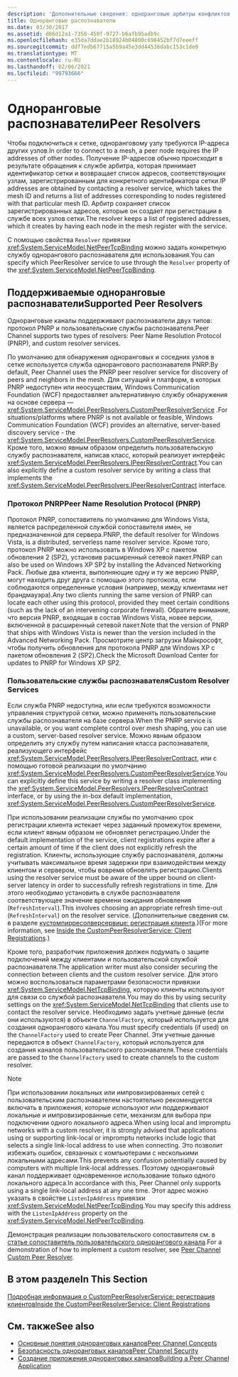 ```yaml
---
description: 'Дополнительные сведения: одноранговые арбитры конфликтов'
title: Одноранговые распознаватели
ms.date: 03/30/2017
ms.assetid: d86d12a1-7358-450f-9727-b6afb95adb9c
ms.openlocfilehash: e35da7ddae2b18924b04800c698452bf7d7eeeff
ms.sourcegitcommit: ddf7edb67715a5b9a45e3dd44536dabc153c1de0
ms.translationtype: MT
ms.contentlocale: ru-RU
ms.lasthandoff: 02/06/2021
ms.locfileid: "99793666"
---
```

# <a name="peer-resolvers"></a><span data-ttu-id="ab955-103">Одноранговые распознаватели</span><span class="sxs-lookup"><span data-stu-id="ab955-103">Peer Resolvers</span></span>

<span data-ttu-id="ab955-104">Чтобы подключиться к сетке, одноранговому узлу требуются IP-адреса других узлов.</span><span class="sxs-lookup"><span data-stu-id="ab955-104">In order to connect to a mesh, a peer node requires the IP addresses of other nodes.</span></span> <span data-ttu-id="ab955-105">Получение IP-адресов обычно происходит в результате обращения к службе арбитра, которая принимает идентификатор сетки и возвращает список адресов, соответствующих узлам, зарегистрированным для конкретного идентификатора сетки.</span><span class="sxs-lookup"><span data-stu-id="ab955-105">IP addresses are obtained by contacting a resolver service, which takes the mesh ID and returns a list of addresses corresponding to nodes registered with that particular mesh ID.</span></span> <span data-ttu-id="ab955-106">Арбитр сохраняет список зарегистрированных адресов, которые он создает при регистрации в службе всех узлов сетки.</span><span class="sxs-lookup"><span data-stu-id="ab955-106">The resolver keeps a list of registered addresses, which it creates by having each node in the mesh register with the service.</span></span>  
  
 <span data-ttu-id="ab955-107">С помощью свойства `Resolver` привязки <xref:System.ServiceModel.NetPeerTcpBinding> можно задать конкретную службу однорангового распознавателя для использования.</span><span class="sxs-lookup"><span data-stu-id="ab955-107">You can specify which PeerResolver service to use through the `Resolver` property of the <xref:System.ServiceModel.NetPeerTcpBinding>.</span></span>  
  
## <a name="supported-peer-resolvers"></a><span data-ttu-id="ab955-108">Поддерживаемые одноранговые распознаватели</span><span class="sxs-lookup"><span data-stu-id="ab955-108">Supported Peer Resolvers</span></span>  

 <span data-ttu-id="ab955-109">Одноранговые каналы поддерживают распознаватели двух типов: протокол PNRP и пользовательские службы распознавателя.</span><span class="sxs-lookup"><span data-stu-id="ab955-109">Peer Channel supports two types of resolvers: Peer Name Resolution Protocol (PNRP), and custom resolver services.</span></span>  
  
 <span data-ttu-id="ab955-110">По умолчанию для обнаружения одноранговых и соседних узлов в сетке используется служба однорангового распознавателя PNRP.</span><span class="sxs-lookup"><span data-stu-id="ab955-110">By default, Peer Channel uses the PNRP peer resolver service for discovery of peers and neighbors in the mesh.</span></span> <span data-ttu-id="ab955-111">Для ситуаций и платформ, в которых PNRP недоступен или неосуществим, Windows Communication Foundation (WCF) предоставляет альтернативную службу обнаружения на основе сервера — <xref:System.ServiceModel.PeerResolvers.CustomPeerResolverService> .</span><span class="sxs-lookup"><span data-stu-id="ab955-111">For situations/platforms where PNRP is not available or feasible, Windows Communication Foundation (WCF) provides an alternative, server-based discovery service - the <xref:System.ServiceModel.PeerResolvers.CustomPeerResolverService>.</span></span> <span data-ttu-id="ab955-112">Кроме того, можно явным образом определить пользовательскую службу распознавателя, написав класс, который реализует интерфейс <xref:System.ServiceModel.PeerResolvers.IPeerResolverContract>.</span><span class="sxs-lookup"><span data-stu-id="ab955-112">You can also explicitly define a custom resolver service by writing a class that implements the <xref:System.ServiceModel.PeerResolvers.IPeerResolverContract> interface.</span></span>  
  
### <a name="peer-name-resolution-protocol-pnrp"></a><span data-ttu-id="ab955-113">Протокол PNRP</span><span class="sxs-lookup"><span data-stu-id="ab955-113">Peer Name Resolution Protocol (PNRP)</span></span>  

 <span data-ttu-id="ab955-114">Протокол PNRP, сопоставитель по умолчанию для Windows Vista, является распределенной службой сопоставителя имен, не предназначенной для сервера.</span><span class="sxs-lookup"><span data-stu-id="ab955-114">PNRP, the default resolver for Windows Vista, is a distributed, serverless name resolver service.</span></span> <span data-ttu-id="ab955-115">Кроме того, протокол PNRP можно использовать в Windows XP с пакетом обновления 2 (SP2), установив расширенный сетевой пакет.</span><span class="sxs-lookup"><span data-stu-id="ab955-115">PNRP can also be used on Windows XP SP2 by installing the Advanced Networking Pack.</span></span> <span data-ttu-id="ab955-116">Любые два клиента, выполняющие одну и ту же версию PNRP, могут находить друг друга с помощью этого протокола, если соблюдаются определенные условия (например, между клиентами нет брандмауэра).</span><span class="sxs-lookup"><span data-stu-id="ab955-116">Any two clients running the same version of PNRP can locate each other using this protocol, provided they meet certain conditions (such as the lack of an intervening corporate firewall).</span></span> <span data-ttu-id="ab955-117">Обратите внимание, что версия PNRP, входящая в состав Windows Vista, новее версии, включенной в расширенный сетевой пакет.</span><span class="sxs-lookup"><span data-stu-id="ab955-117">Note that the version of PNRP that ships with Windows Vista is newer than the version included in the Advanced Networking Pack.</span></span> <span data-ttu-id="ab955-118">Просмотрите центр загрузки Майкрософт, чтобы получить обновления для протокола PNRP для Windows XP с пакетом обновления 2 (SP2).</span><span class="sxs-lookup"><span data-stu-id="ab955-118">Check the Microsoft Download Center for updates to PNRP for Windows XP SP2.</span></span>  
  
### <a name="custom-resolver-services"></a><span data-ttu-id="ab955-119">Пользовательские службы распознавателя</span><span class="sxs-lookup"><span data-stu-id="ab955-119">Custom Resolver Services</span></span>  

 <span data-ttu-id="ab955-120">Если служба PNRP недоступна, или если требуются возможности управления структурой сетки, можно применять пользовательские службы распознавателя на базе сервера.</span><span class="sxs-lookup"><span data-stu-id="ab955-120">When the PNRP service is unavailable, or you want complete control over mesh shaping, you can use a custom, server-based resolver service.</span></span> <span data-ttu-id="ab955-121">Можно явным образом определить эту службу путем написания класса распознавателя, реализующего интерфейс <xref:System.ServiceModel.PeerResolvers.IPeerResolverContract>, или с помощью готовой реализации по умолчанию <xref:System.ServiceModel.PeerResolvers.CustomPeerResolverService>.</span><span class="sxs-lookup"><span data-stu-id="ab955-121">You can explicitly define this service by writing a resolver class implementing the <xref:System.ServiceModel.PeerResolvers.IPeerResolverContract> interface, or by using the in-box default implementation, <xref:System.ServiceModel.PeerResolvers.CustomPeerResolverService>.</span></span>  
  
 <span data-ttu-id="ab955-122">При использовании реализации службы по умолчанию срок регистрации клиента истекает через заданный промежуток времени, если клиент явным образом не обновляет регистрацию.</span><span class="sxs-lookup"><span data-stu-id="ab955-122">Under the default implementation of the service, client registrations expire after a certain amount of time if the client does not explicitly refresh the registration.</span></span> <span data-ttu-id="ab955-123">Клиенты, использующие службу распознавателя, должны учитывать максимальное время задержки при взаимодействии между клиентом и сервером, чтобы вовремя обновлять регистрацию.</span><span class="sxs-lookup"><span data-stu-id="ab955-123">Clients using the resolver service must be aware of the upper bound on client-server latency in order to successfully refresh registrations in time.</span></span> <span data-ttu-id="ab955-124">Для этого необходимо установить в службе распознавателя соответствующее значение времени ожидания обновления (`RefreshInterval`).</span><span class="sxs-lookup"><span data-stu-id="ab955-124">This involves choosing an appropriate refresh time-out (`RefreshInterval`) on the resolver service.</span></span> <span data-ttu-id="ab955-125">(Дополнительные сведения см. в разделе [кустомпирресолверсервице: регистрация клиента](inside-the-custompeerresolverservice-client-registrations.md).)</span><span class="sxs-lookup"><span data-stu-id="ab955-125">(For more information, see [Inside the CustomPeerResolverService: Client Registrations](inside-the-custompeerresolverservice-client-registrations.md).)</span></span>  
  
 <span data-ttu-id="ab955-126">Кроме того, разработчик приложения должен подумать о защите подключений между клиентами и пользовательской службой распознавателя.</span><span class="sxs-lookup"><span data-stu-id="ab955-126">The application writer must also consider securing the connection between clients and the custom resolver service.</span></span> <span data-ttu-id="ab955-127">Для этого можно воспользоваться параметрами безопасности привязки <xref:System.ServiceModel.NetTcpBinding>, которую клиенты используют для связи со службой распознавателя.</span><span class="sxs-lookup"><span data-stu-id="ab955-127">You may do this by using security settings on the <xref:System.ServiceModel.NetTcpBinding> that clients use to contact the resolver service.</span></span> <span data-ttu-id="ab955-128">Необходимо задать учетные данные (если они используются) в объекте `ChannelFactory`, который используется для создания однорангового канала.</span><span class="sxs-lookup"><span data-stu-id="ab955-128">You must specify credentials (if used) on the `ChannelFactory` used to create Peer Channel.</span></span> <span data-ttu-id="ab955-129">Эти учетные данные передаются в объект `ChannelFactory`, который используется для создания каналов пользовательского распознавателя.</span><span class="sxs-lookup"><span data-stu-id="ab955-129">These credentials are passed to the `ChannelFactory` used to create channels to the custom resolver.</span></span>  
  
> [!NOTE]
> <span data-ttu-id="ab955-130">При использовании локальных или импровизированных сетей с пользовательским распознавателем настоятельно рекомендуется включать в приложения, которые используют или поддерживают локальные и импровизированные сети, механизм для выбора при подключении одного локального адреса.</span><span class="sxs-lookup"><span data-stu-id="ab955-130">When using local and impromptu networks with a custom resolver, it is strongly advised that applications using or supporting link-local or impromptu networks include logic that selects a single link-local address to use when connecting.</span></span> <span data-ttu-id="ab955-131">Это позволит избежать ошибок, связанных с компьютерами с несколькими локальными адресами.</span><span class="sxs-lookup"><span data-stu-id="ab955-131">This prevents any confusion potentially caused by computers with multiple link-local addresses.</span></span> <span data-ttu-id="ab955-132">Поэтому одноранговый канал поддерживает одновременное использование только одного локального адреса.</span><span class="sxs-lookup"><span data-stu-id="ab955-132">In accordance with this, Peer Channel only supports using a single link-local address at any one time.</span></span> <span data-ttu-id="ab955-133">Этот адрес можно указать в свойстве `ListenIpAddress` привязки <xref:System.ServiceModel.NetPeerTcpBinding>.</span><span class="sxs-lookup"><span data-stu-id="ab955-133">You may specify this address with the `ListenIpAddress` property on the <xref:System.ServiceModel.NetPeerTcpBinding>.</span></span>  
  
 <span data-ttu-id="ab955-134">Демонстрация реализации пользовательского сопоставителя см. в [статье сопоставитель пользовательского однорангового канала](/previous-versions/dotnet/netframework-3.5/ms751466(v=vs.90)).</span><span class="sxs-lookup"><span data-stu-id="ab955-134">For a demonstration of how to implement a custom resolver, see [Peer Channel Custom Peer Resolver](/previous-versions/dotnet/netframework-3.5/ms751466(v=vs.90)).</span></span>  
  
## <a name="in-this-section"></a><span data-ttu-id="ab955-135">В этом разделе</span><span class="sxs-lookup"><span data-stu-id="ab955-135">In This Section</span></span>  

 [<span data-ttu-id="ab955-136">Подробная информация о CustomPeerResolverService: регистрация клиентов</span><span class="sxs-lookup"><span data-stu-id="ab955-136">Inside the CustomPeerResolverService: Client Registrations</span></span>](inside-the-custompeerresolverservice-client-registrations.md)  
  
## <a name="see-also"></a><span data-ttu-id="ab955-137">См. также</span><span class="sxs-lookup"><span data-stu-id="ab955-137">See also</span></span>

- [<span data-ttu-id="ab955-138">Основные понятия одноранговых каналов</span><span class="sxs-lookup"><span data-stu-id="ab955-138">Peer Channel Concepts</span></span>](peer-channel-concepts.md)
- [<span data-ttu-id="ab955-139">Безопасность одноранговых каналов</span><span class="sxs-lookup"><span data-stu-id="ab955-139">Peer Channel Security</span></span>](peer-channel-security.md)
- [<span data-ttu-id="ab955-140">Создание приложения одноранговых каналов</span><span class="sxs-lookup"><span data-stu-id="ab955-140">Building a Peer Channel Application</span></span>](building-a-peer-channel-application.md)

